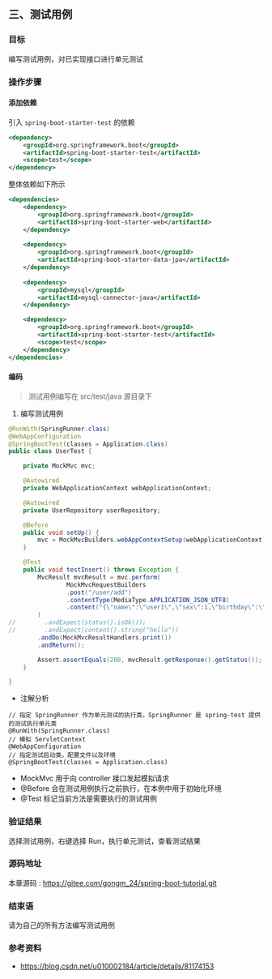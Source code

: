 三、测试用例
---

### 目标
编写测试用例，对已实现接口进行单元测试

### 操作步骤
#### 添加依赖
引入 `spring-boot-starter-test` 的依赖
```xml
<dependency>
    <groupId>org.springframework.boot</groupId>
    <artifactId>spring-boot-starter-test</artifactId>
    <scope>test</scope>
</dependency>
```

整体依赖如下所示
```xml
<dependencies>
    <dependency>
        <groupId>org.springframework.boot</groupId>
        <artifactId>spring-boot-starter-web</artifactId>
    </dependency>
    
    <dependency>
        <groupId>org.springframework.boot</groupId>
        <artifactId>spring-boot-starter-data-jpa</artifactId>
    </dependency>
    
    <dependency>
        <groupId>mysql</groupId>
        <artifactId>mysql-connector-java</artifactId>
    </dependency>

    <dependency>
        <groupId>org.springframework.boot</groupId>
        <artifactId>spring-boot-starter-test</artifactId>
        <scope>test</scope>
    </dependency>
</dependencies>
```

#### 编码

> 测试用例编写在 src/test/java 源目录下

1. 编写测试用例

```java
@RunWith(SpringRunner.class)
@WebAppConfiguration
@SpringBootTest(classes = Application.class)
public class UserTest {

    private MockMvc mvc;

    @Autowired
    private WebApplicationContext webApplicationContext;

    @Autowired
    private UserRepository userRepository;

    @Before
    public void setUp() {
        mvc = MockMvcBuilders.webAppContextSetup(webApplicationContext).build();
    }

    @Test
    public void testInsert() throws Exception {
        MvcResult mvcResult = mvc.perform(
                MockMvcRequestBuilders
                .post("/user/add")
                .contentType(MediaType.APPLICATION_JSON_UTF8)
                .content("{\"name\":\"user1\",\"sex\":1,\"birthday\":\"2000-05-21\"}")
        )
//        .andExpect(status().isOk());
//        .andExpect(content().string("hello"))
        .andDo(MockMvcResultHandlers.print())
        .andReturn();

        Assert.assertEquals(200, mvcResult.getResponse().getStatus());
    }

}
```

 - 注解分析

```
// 指定 SpringRunner 作为单元测试的执行类，SpringRunner 是 spring-test 提供的测试执行单元类
@RunWith(SpringRunner.class)
// 模拟 ServletContext
@WebAppConfiguration
// 指定测试启动类，配置文件以及环境
@SpringBootTest(classes = Application.class)
```

 - MockMvc 用于向 controller 接口发起模拟请求
 - @Before 会在测试用例执行之前执行，在本例中用于初始化环境
 - @Test 标记当前方法是需要执行的测试用例

### 验证结果

选择测试用例，右键选择 Run，执行单元测试，查看测试结果

### 源码地址

本章源码 : <https://gitee.com/gongm_24/spring-boot-tutorial.git>

### 结束语

请为自己的所有方法编写测试用例

### 参考资料

 - <https://blog.csdn.net/u010002184/article/details/81174153>
